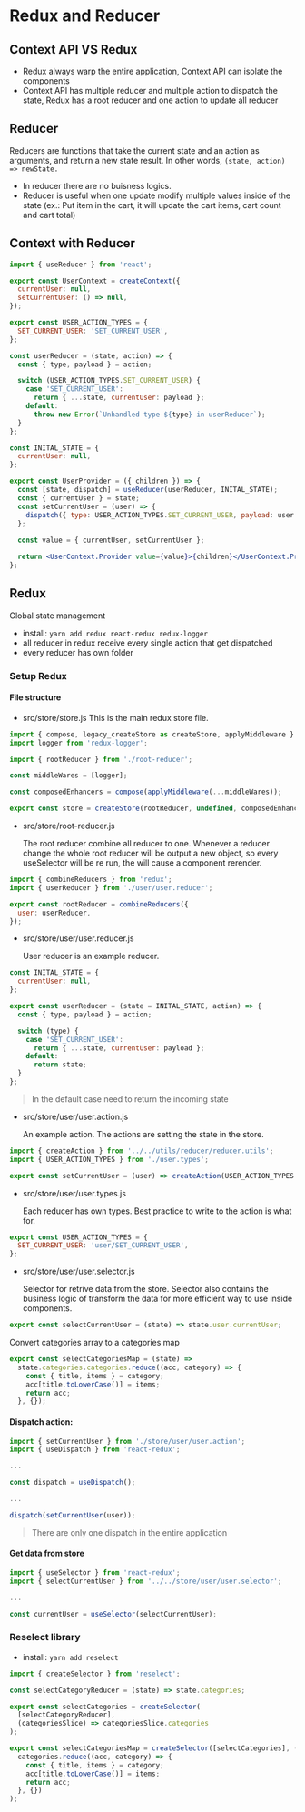 # Redux and Reducer

## Context API VS Redux
- Redux always warp the entire application, Context API can isolate the components
- Context API has multiple reducer and multiple action to dispatch the state, Redux has a root reducer and one action to update all reducer

## Reducer
Reducers are functions that take the current state and an action as arguments, and return a new state result. 
In other words, `(state, action) => newState.`

- In reducer there are no buisness logics.
- Reducer is useful when one update modify multiple values inside of the state (ex.: Put item in the cart, it will update the cart items, cart count and cart total)

## Context with Reducer
```jsx
import { useReducer } from 'react';

export const UserContext = createContext({
  currentUser: null,
  setCurrentUser: () => null,
});

export const USER_ACTION_TYPES = {
  SET_CURRENT_USER: 'SET_CURRENT_USER',
};

const userReducer = (state, action) => {
  const { type, payload } = action;

  switch (USER_ACTION_TYPES.SET_CURRENT_USER) {
    case 'SET_CURRENT_USER':
      return { ...state, currentUser: payload };
    default:
      throw new Error(`Unhandled type ${type} in userReducer`);
  }
};

const INITAL_STATE = {
  currentUser: null,
};

export const UserProvider = ({ children }) => {
  const [state, dispatch] = useReducer(userReducer, INITAL_STATE);
  const { currentUser } = state;
  const setCurrentUser = (user) => {
    dispatch({ type: USER_ACTION_TYPES.SET_CURRENT_USER, payload: user });
  };
  
  const value = { currentUser, setCurrentUser };

  return <UserContext.Provider value={value}>{children}</UserContext.Provider>;
};
```

## Redux
Global state management

- install: `yarn add redux react-redux redux-logger`
- all reducer in redux receive every single action that get dispatched 
- every reducer has own folder

### Setup Redux

#### File structure

- src/store/store.js
This is the main redux store file.
```js
import { compose, legacy_createStore as createStore, applyMiddleware } from 'redux';
import logger from 'redux-logger';

import { rootReducer } from './root-reducer';

const middleWares = [logger];

const composedEnhancers = compose(applyMiddleware(...middleWares));

export const store = createStore(rootReducer, undefined, composedEnhancers);

```

- src/store/root-reducer.js

  The root reducer combine all reducer to one. Whenever a reducer change the whole root reducer will be output a new object, so every useSelector will be re run, the will cause a component rerender.

```js
import { combineReducers } from 'redux';
import { userReducer } from './user/user.reducer';

export const rootReducer = combineReducers({
  user: userReducer,
});
```

- src/store/user/user.reducer.js

  User reducer is an example reducer.

```js
const INITAL_STATE = {
  currentUser: null,
};

export const userReducer = (state = INITAL_STATE, action) => {
  const { type, payload } = action;

  switch (type) {
    case 'SET_CURRENT_USER':
      return { ...state, currentUser: payload };
    default:
      return state;
  }
};
```
> In the default case need to return the incoming state

- src/store/user/user.action.js

  An example action. The actions are setting the state in the store.

```js
import { createAction } from '../../utils/reducer/reducer.utils';
import { USER_ACTION_TYPES } from './user.types';

export const setCurrentUser = (user) => createAction(USER_ACTION_TYPES.SET_CURRENT_USER, user);
```

- src/store/user/user.types.js

  Each reducer has own types. Best practice to write to the action is what for.

```js
export const USER_ACTION_TYPES = {
  SET_CURRENT_USER: 'user/SET_CURRENT_USER',
};
```

- src/store/user/user.selector.js

  Selector for retrive data from the store. Selector also contains the business logic of transform the data for more efficient way to use inside components.

```js
export const selectCurrentUser = (state) => state.user.currentUser;
```

Convert categories array to a categories map
```js
export const selectCategoriesMap = (state) =>
  state.categories.categories.reduce((acc, category) => {
    const { title, items } = category;
    acc[title.toLowerCase()] = items;
    return acc;
  }, {});

```

#### Dispatch action:
```js
import { setCurrentUser } from './store/user/user.action';
import { useDispatch } from 'react-redux';

...

const dispatch = useDispatch();

...

dispatch(setCurrentUser(user));
```
> There are only one dispatch in the entire application

#### Get data from store
```js
import { useSelector } from 'react-redux';
import { selectCurrentUser } from '../../store/user/user.selector';

...

const currentUser = useSelector(selectCurrentUser);
```

### Reselect library

- install: `yarn add reselect`

```js
import { createSelector } from 'reselect';

const selectCategoryReducer = (state) => state.categories;

export const selectCategories = createSelector(
  [selectCategoryReducer],
  (categoriesSlice) => categoriesSlice.categories
);

export const selectCategoriesMap = createSelector([selectCategories], (categories) =>
  categories.reduce((acc, category) => {
    const { title, items } = category;
    acc[title.toLowerCase()] = items;
    return acc;
  }, {})
);
```
